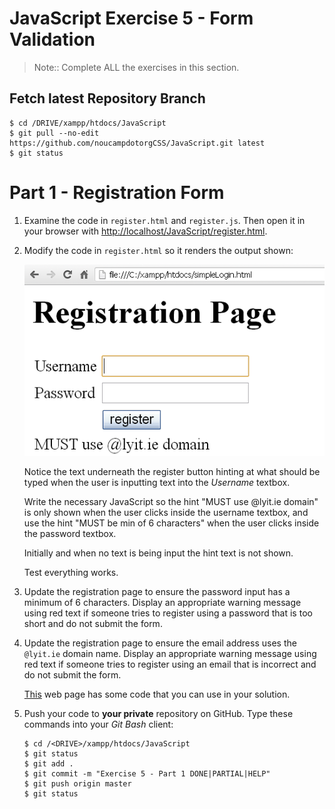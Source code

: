 # JavaScript Exercise 5 - Form Validation
		
> Note:: Complete ALL the exercises in this section.


## Fetch latest Repository Branch

```
$ cd /DRIVE/xampp/htdocs/JavaScript
$ git pull --no-edit https://github.com/noucampdotorgCSS/JavaScript.git latest
$ git status

```
	
# Part 1 - Registration Form

1.	Examine the code in ``register.html`` and ``register.js``.  Then open it in your browser with [http://localhost/JavaScript/register.html](http://localhost/JavaScript/register.html).  

1.	Modify the code in ``register.html`` so it renders the output shown:
	
	![alt text](../images/register.png "Registration Page")

	Notice the text underneath the register button hinting at what should be typed when the user is inputting text into the *Username* textbox. 
	
	Write the necessary JavaScript so the hint "MUST use @lyit.ie domain" is only shown when the user clicks inside the username textbox, and use the hint "MUST be min of 6 characters" when the user clicks inside the password textbox. 

	Initially and when no text is being input the hint text is not shown.

	Test everything works.

	
1.	Update the registration page to ensure the password input has a minimum of 6 characters. 
	Display an appropriate warning message using red text if someone tries to register using a password that is too short and do not submit the form.
	
	
1.	Update the registration page to ensure the email address uses the ``@lyit.ie`` domain name. 
	Display an appropriate warning message using red text if someone tries to register using 
	an email that is incorrect and do not submit the form.

	[This](http://www.w3schools.com/jsref/jsref_substring.asp) web page has some code that you 	can use in your solution.

1.	Push your code to **your private** repository on GitHub.  Type these commands into your *Git Bash* client:

	```
	$ cd /<DRIVE>/xampp/htdocs/JavaScript
	$ git status
	$ git add .
	$ git commit -m "Exercise 5 - Part 1 DONE|PARTIAL|HELP"
	$ git push origin master
	$ git status

	```
